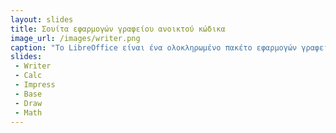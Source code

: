 ```yaml
---
layout: slides
title: Σουίτα εφαρμογών γραφείου ανοικτού κώδικα
image_url: /images/writer.png
caption: "Το LibreOffice είναι ένα ολοκληρωμένο πακέτο εφαρμογών γραφείου. Πρόκειται για λογισμικό ανοικτού κώδικα το οποίο πέραν από αυτό πληροί και όλες τις νομικές προϋποθέσεις για να θεωρηθεί ως Ελεύθερο Λογισμικό. Επιπλέον, το LibreOffice διατίθεται εντελώς δωρεάν για τους χρήστες του ως μεταφόρτωση από την επίσημη ιστοσελίδα του. Το LibreOffice περιλαμβάνει επεξεργαστή κειμένου (LibreOffice Writer), λογιστικό φύλλο (LibreOffice Calc), δημιουργό παρουσιάσεων (LibreOffice Ιmpress), πρόγραμμα σχεδίασης (LibreOffice Draw), διαχείριση βάσεων δεδομένων (LibreOffice Base) και μαθηματικών τύπων (LibreOffice Math).[7] Το LibreOffice λειτουργεί στις πλατφόρμες Microsoft Windows, GNU/Linux, Mac OS X, FreeBSD, Solaris και σε διάφορες άλλες παραλλαγές του Unix. Το όνομα «LibreOffice» είναι υβρίδιο των λέξεων «Libre», που στα γαλλικά και τα ισπανικά σημαίνει «ελεύθερος», και της αγγλικής λέξης «Office», που κυριολεκτικά σημαίνει «γραφείο», αλλά χρησιμοποιείται και για να περιγράψει προγράμματα αυτής της κατηγορίας. Το LibreOffice προέρχεται από το πακέτο εφαρμογών γραφείου OpenOffice, από το οποίο διακλαδώθηκε τον Σεπτέμβριο του 2010. Υπεύθυνο για την ανάπτυξη του, η οποία γίνεται ανεξάρτητα από το OpenOffice, είναι το Ίδρυμα The Document Foundation, στο οποίο συμμετέχουν και πολλά μέλη που αποχώρησαν από την ομάδα ανάπτυξης του OpenOffice."
slides:
 - Writer
 - Calc
 - Impress
 - Base
 - Draw
 - Math
---
```



